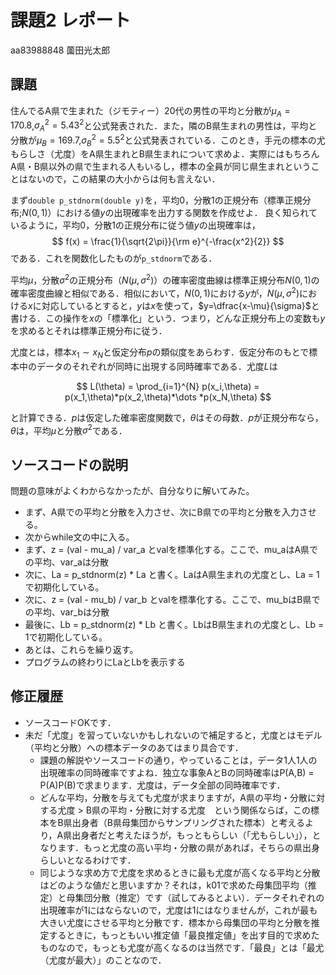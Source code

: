 # 課題2 レポート

aa83988848 薗田光太郎

## 課題

住んでるA県で生まれた（ジモティー）20代の男性の平均と分散が$\mu_{A}=170.8$,$\sigma^2_{A}={5.43}^2$と公式発表された．また，隣のB県生まれの男性は，平均と分散が$\mu_{B}=169.7$,$\sigma^2_{B}={5.5}^2$と公式発表されている．このとき，手元の標本の尤もらしさ（尤度）をA県生まれとB県生まれについて求めよ．実際にはもちろんA県・B県以外の県で生まれる人もいるし，標本の全員が同じ県生まれということはないので，この結果の大小からは何も言えない．
   
まず`double p_stdnorm(double y)`を，平均0，分散1の正規分布（標準正規分布;$N(0,1)$）における値$y$の出現確率を出力する関数を作成せよ．
良く知られているように，平均0，分散1の正規分布に従う値$y$の出現確率は，
$$
  f(x) = \frac{1}{\sqrt{2\pi}}{\rm e}^{-\frac{x^2}{2}}
$$
である．これを関数化したものが`p_stdnorm`である．

平均$\mu$，分散$\sigma^2$の正規分布（$N(\mu,\sigma^2)$）の確率密度曲線は標準正規分布$N(0,1)$の確率密度曲線と相似である．相似において，$N(0,1)$における$y$が，$N(\mu,\sigma^2)$における$x$に対応しているとすると，$y$は$x$を使って，$y=\dfrac{x-\mu}{\sigma}$と書ける．この操作を$x$の「標準化」という．つまり，どんな正規分布上の変数も$y$を求めるとそれは標準正規分布に従う．

尤度とは，標本$x_1\sim x_N$と仮定分布$p$の類似度をあらわす．仮定分布のもとで標本中のデータのそれぞれが同時に出現する同時確率である．尤度$L$は

$$
L(\theta) = \prod_{i=1}^{N} p(x_i,\theta) = p(x_1,\theta)*p(x_2,\theta)*\dots *p(x_N,\theta)
$$

と計算できる．$p$は仮定した確率密度関数で，$\theta$はその母数．$p$が正規分布なら，$\theta$は，平均$\mu$と分散$\sigma^2$である．

## ソースコードの説明

問題の意味がよくわからなかったが、自分なりに解いてみた。

- まず、A県での平均と分散を入力させ、次にB県での平均と分散を入力させる。
- 次からwhile文の中に入る。
- まず、z = (val - mu_a) / var_a とvalを標準化する。ここで、mu_aはA県での平均、var_aは分散
- 次に、La = p_stdnorm(z) * La と書く。LaはA県生まれの尤度とし、La = 1で初期化している。
- 次に、z = (val - mu_b) / var_b とvalを標準化する。ここで、mu_bはB県での平均、var_bは分散
- 最後に、Lb = p_stdnorm(z) * Lb と書く。LbはB県生まれの尤度とし、Lb = 1で初期化している。
- あとは、これらを繰り返す。
- プログラムの終わりにLaとLbを表示する

## 修正履歴

- ソースコードOKです．
- 未だ「尤度」を習っていないかもしれないので補足すると，尤度とはモデル（平均と分散）への標本データのあてはまり具合です．
  - 課題の解説やソースコードの通り，やっていることは，データ1人1人の出現確率の同時確率ですよね．独立な事象AとBの同時確率はP(A,B) = P(A)P(B)で求まります．尤度は，データ全部の同時確率です．
  - どんな平均，分散を与えても尤度が求まりますが，A県の平均・分散に対する尤度 > B県の平均・分散に対する尤度　という関係ならば，この標本をB県出身者（B県母集団からサンプリングされた標本）と考えるより，A県出身者だと考えたほうが，もっともらしい（「尤もらしい」），となります．もっと尤度の高い平均・分散の県があれば，そちらの県出身らしいとなるわけです．
  - 同じような求め方で尤度を求めるときに最も尤度が高くなる平均と分散はどのような値だと思いますか？それは，k01で求めた母集団平均（推定）と母集団分散（推定）です（試してみるとよい）．データそれぞれの出現確率が1にはならないので，尤度は1にはなりませんが，これが最も大きい尤度にさせる平均と分散です．標本から母集団の平均と分散を推定するときに，もっともいい推定値「最良推定値」を出す目的で求めたものなので，もっとも尤度が高くなるのは当然です．「最良」とは「最尤（尤度が最大）」のことなので．
  
